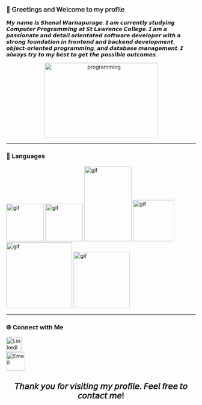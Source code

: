### 🙂 𝖦𝗋𝖾𝖾𝗍𝗂𝗇𝗀𝗌 𝖺𝗇𝖽 𝖶𝖾𝗅𝖼𝗈𝗆𝖾 𝗍𝗈 𝗆𝗒 𝗉𝗋𝗈𝖿𝗂𝗅𝖾

 <p>
   𝙈𝙮 𝙣𝙖𝙢𝙚 𝙞𝙨 𝙎𝙝𝙚𝙣𝙖𝙡 𝙒𝙖𝙧𝙣𝙖𝙥𝙪𝙧𝙖𝙜𝙚. 𝙄 𝙖𝙢 𝙘𝙪𝙧𝙧𝙚𝙣𝙩𝙡𝙮 𝙨𝙩𝙪𝙙𝙮𝙞𝙣𝙜 𝘾𝙤𝙢𝙥𝙪𝙩𝙚𝙧 𝙋𝙧𝙤𝙜𝙧𝙖𝙢𝙢𝙞𝙣𝙜 𝙖𝙩 𝙎𝙩 𝙇𝙖𝙬𝙧𝙚𝙣𝙘𝙚 𝘾𝙤𝙡𝙡𝙚𝙜𝙚. 𝙄 𝙖𝙢 𝙖 𝙥𝙖𝙨𝙨𝙞𝙤𝙣𝙖𝙩𝙚 𝙖𝙣𝙙 𝙙𝙚𝙩𝙖𝙞𝙡 𝙤𝙧𝙞𝙚𝙣𝙩𝙖𝙩𝙚𝙙 𝙨𝙤𝙛𝙩𝙬𝙖𝙧𝙚 𝙙𝙚𝙫𝙚𝙡𝙤𝙥𝙚𝙧 𝙬𝙞𝙩𝙝 𝙖 𝙨𝙩𝙧𝙤𝙣𝙜 𝙛𝙤𝙪𝙣𝙙𝙖𝙩𝙞𝙤𝙣 𝙞𝙣 𝙛𝙧𝙤𝙣𝙩𝙚𝙣𝙙 𝙖𝙣𝙙 𝙗𝙖𝙘𝙠𝙚𝙣𝙙 𝙙𝙚𝙫𝙚𝙡𝙤𝙥𝙢𝙚𝙣𝙩, 𝙤𝙗𝙟𝙚𝙘𝙩-𝙤𝙧𝙞𝙚𝙣𝙩𝙚𝙙 𝙥𝙧𝙤𝙜𝙧𝙖𝙢𝙢𝙞𝙣𝙜, 𝙖𝙣𝙙 𝙙𝙖𝙩𝙖𝙗𝙖𝙨𝙚 𝙢𝙖𝙣𝙖𝙜𝙚𝙢𝙚𝙣𝙩. 𝙄 𝙖𝙡𝙬𝙖𝙮𝙨 𝙩𝙧𝙮 𝙩𝙤 𝙢𝙮 𝙗𝙚𝙨𝙩 𝙩𝙤 𝙜𝙚𝙩 𝙩𝙝𝙚 𝙥𝙤𝙨𝙨𝙞𝙗𝙡𝙚 𝙤𝙪𝙩𝙘𝙤𝙢𝙚𝙨. 
 </p>
 
<p align= "center">
  <img src="https://github.com/user-attachments/assets/0e3c27c1-aa68-4853-8aba-bf4b369222e8" width="300px" length="200px" height="200px" alt="programming">
</p>



---

### 🧰 Languages
<p>
<img src="https://stemettes.org/zine/wp-content/uploads/sites/3/2021/08/giphy-5.gif" width="100px" height="100px" alt="gif">

<img src="https://avatars.githubusercontent.com/u/121813859?s=200&v=4" width="100px" height="100px" length="100px" alt="gif">

<img src="https://cdnl.iconscout.com/lottie/premium/thumb/java-7145886-5806394.gif" width="125px" height="200px" alt="gif">

<img src="https://campuscode-site.s3-sa-east-1.amazonaws.com/newsletter/js_logoanimado_small.gif" width="110px" length="50px" alt="gif">

<img src="https://campuscode-site.s3-sa-east-1.amazonaws.com/newsletter/css1html+copy.gif" width="175px" length="250px" alt="gif">

<img src="https://uxwing.com/wp-content/themes/uxwing/download/brands-and-social-media/mysql-icon.svg" width="150px" alt="gif">

</p>




---

### 🌐 Connect with Me
<a href="https://www.linkedin.com/in/shenal-warnapurage-b040162a1" target="blank">
  <img src="https://cdn.jsdelivr.net/gh/devicons/devicon/icons/linkedin/linkedin-original.svg" alt="LinkedIn" width="40" />
</a>

<br>

<a href="mailto:shenal430@gmail.com">
  <img src="https://upload.wikimedia.org/wikipedia/commons/4/4e/Gmail_Icon.png" alt="Email" width="50px" />
</a>

<br>

<h2 align="center">𝘛𝘩𝘢𝘯𝘬 𝘺𝘰𝘶 𝘧𝘰𝘳 𝘷𝘪𝘴𝘪𝘵𝘪𝘯𝘨 𝘮𝘺 𝘱𝘳𝘰𝘧𝘪𝘭𝘦. 𝘍𝘦𝘦𝘭 𝘧𝘳𝘦𝘦 𝘵𝘰 𝘤𝘰𝘯𝘵𝘢𝘤𝘵 𝘮𝘦!</h2>





